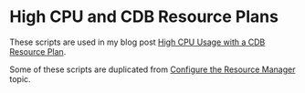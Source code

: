 # High CPU and CDB Resource Plans

These scripts are used in my blog post [High CPU Usage with a CDB Resource Plan](https://yaocm.wordpress.com/2019/12/17/high-cpu-usage-with-a-cdb-resource-plan/).

Some of these scripts are duplicated from [Configure the Resource Manager](https://github.com/dfhawthorne/sql-ocm12c/tree/master/Data%20and%20performance%20management/Configure%20the%20Resource%20Manager) topic.

